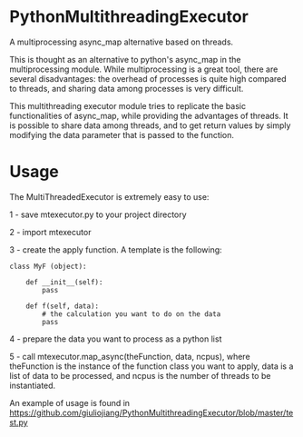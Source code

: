 # PythonMultithreadingExecutor

A multiprocessing async_map alternative based on threads.

This is thought as an alternative to python's async_map in the multiprocessing module. While multiprocessing is a great tool, there are several disadvantages: the overhead of processes is quite high compared to threads, and sharing data among processes is very difficult.

This multithreading executor module tries to replicate the basic functionalities of async_map, while providing the advantages of threads. It is possible to share data among threads, and to get return values by simply modifying the data parameter that is passed to the function.

# Usage

The MultiThreadedExecutor is extremely easy to use:

1 - save mtexecutor.py to your project directory

2 - import mtexecutor

3 - create the apply function. A template is the following:
```
class MyF (object):
    
    def __init__(self):
        pass
    
    def f(self, data):
        # the calculation you want to do on the data
        pass
```

4 - prepare the data you want to process as a python list

5 - call mtexecutor.map_async(theFunction, data, ncpus), where theFunction is the instance of the function class you want to apply, data is a list of data to be processed, and ncpus is the number of threads to be instantiated.

An example of usage is found in https://github.com/giuliojiang/PythonMultithreadingExecutor/blob/master/test.py
